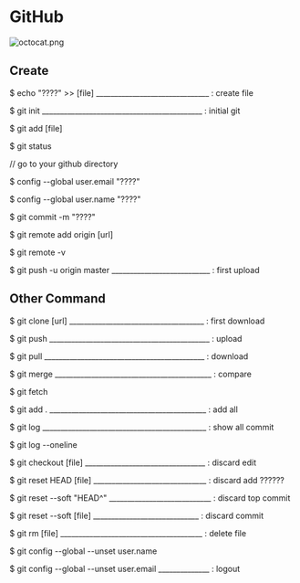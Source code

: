 # GitHub
![octocat.png](https://raw.githubusercontent.com/LITTL3BEAR/foo/master/octocat.png)

## Create
$ echo "????" >> [file] _______________________________ : create file

$ git init ____________________________________________ : initial git

$ git add [file]

$ git status

// go to your github directory

$ config --global user.email "????"

$ config --global user.name "????"

$ git commit -m "????"

$ git remote add origin [url]

$ git remote -v

$ git push -u origin master ___________________________ : first upload


## Other Command
$ git clone [url] _____________________________________ : first download

$ git push ____________________________________________ : upload

$ git pull ____________________________________________ : download

$ git merge ___________________________________________ : compare

$ git fetch

$ git add . ___________________________________________ : add all

$ git log _____________________________________________ : show all commit

$ git log --oneline

$ git checkout [file] _________________________________ : discard edit

$ git reset HEAD [file] _______________________________ : discard add ??????

$ git reset --soft "HEAD^" ____________________________ : discard top commit

$ git reset --soft [file] _____________________________ : discard commit

$ git rm [file] _______________________________________ : delete file

$ git config --global --unset user.name

$ git config --global --unset user.email ______________ : logout


